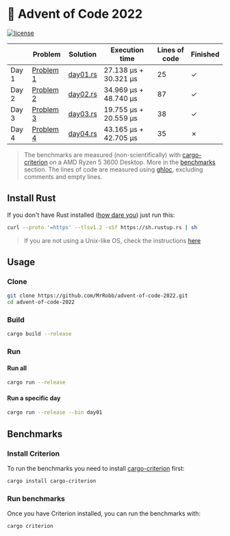 # 🎄 Advent of Code 2022

[![license](https://img.shields.io/badge/license-MIT-blue.svg)](https://github.com/MrRobb/advent-of-code-2022/blob/master/LICENSE)

|       | Problem                                          | Solution                                                                         | Execution time        | Lines of code | Finished |
|-------|--------------------------------------------------|----------------------------------------------------------------------------------|-----------------------|---------------|----------|
| Day 1 | [Problem 1](https://adventofcode.com/2022/day/1) | [day01.rs](https://github.com/MrRobb/advent-of-code-2022/blob/main/src/day01.rs) | 27.138 μs + 30.321 μs | 25            | ✓        |
| Day 2 | [Problem 2](https://adventofcode.com/2022/day/2) | [day02.rs](https://github.com/MrRobb/advent-of-code-2022/blob/main/src/day02.rs) | 34.969 μs + 48.740 μs | 87            | ✓        |
| Day 3 | [Problem 3](https://adventofcode.com/2022/day/3) | [day03.rs](https://github.com/MrRobb/advent-of-code-2022/blob/main/src/day03.rs) | 19.755 μs + 20.559 μs | 38            | ✓        |
| Day 4 | [Problem 4](https://adventofcode.com/2022/day/4) | [day04.rs](https://github.com/MrRobb/advent-of-code-2022/blob/main/src/day04.rs) | 43.165 μs + 42.705 μs | 35            | ✗        |

> The benchmarks are measured (non-scientifically) with [cargo-criterion](https://github.com/bheisler/cargo-criterion) on a AMD Ryzen 5 3600 Desktop. More in the [benchmarks](#benchmarks) section.
> The lines of code are measured using [ghloc](https://github.com/MrRobb/ghloc-rs), excluding comments and empty lines.

## Install Rust

If you don't have Rust installed ([how dare you](https://media.giphy.com/media/U1aN4HTfJ2SmgB2BBK/giphy.gif)) just run this:

```sh
curl --proto '=https' --tlsv1.2 -sSf https://sh.rustup.rs | sh
```

> If you are not using a Unix-like OS, check the instructions [here](https://www.rust-lang.org/tools/install)
## Usage

### Clone

```sh
git clone https://github.com/MrRobb/advent-of-code-2022.git
cd advent-of-code-2022
```

### Build

```sh
cargo build --release
```

### Run

#### Run all

```sh
cargo run --release
```

#### Run a specific day

```sh
cargo run --release --bin day01
```

## Benchmarks

### Install Criterion

To run the benchmarks you need to install [cargo-criterion](https://github.com/bheisler/cargo-criterion) first:

```sh
cargo install cargo-criterion
```

### Run benchmarks

Once you have Criterion installed, you can run the benchmarks with:

```sh
cargo criterion
```